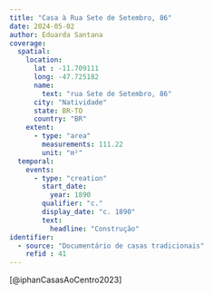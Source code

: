 ```yaml
---
title: "Casa à Rua Sete de Setembro, 86"
date: 2024-05-02
author: Eduarda Santana
coverage:
  spatial:
    location:
      lat : -11.709111
      long: -47.725182
      name: 
        text: "rua Sete de Setembro, 86"
      city: "Natividade"
      state: BR-TO
      country: "BR"
    extent:
      - type: "area"
        measurements: 111.22
        unit: "m²"
  temporal:
    events:
      - type: "creation"
        start_date:
          year: 1890
        qualifier: "c."
        display_date: "c. 1890"
        text:
          headline: "Construção"
identifier:
  - source: "Documentário de casas tradicionais"
    refid : 41
---
```

[@iphanCasasAoCentro2023]
